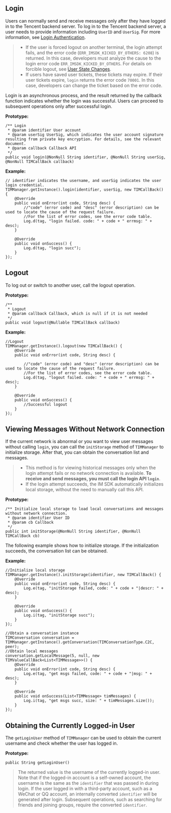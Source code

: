 ## Login
Users can normally send and receive messages only after they have logged in to the Tencent backend server. To log in to the Tencent backend server, a user needs to provide information including `UserID` and `UserSig`. For more information, see [Login Authentication](https://intl.cloud.tencent.com/document/product/1047/33517).

>
>- If the user is forced logout on another terminal, the login attempt fails, and the error code (`ERR_IMSDK_KICKED_BY_OTHERS: 6208`) is returned. In this case, developers must analyze the cause to the login error code `ERR_IMSDK_KICKED_BY_OTHERS`. For details on forcible logout, see [User State Changes](https://intl.cloud.tencent.com/document/product/1047/34312#.E7.94.A8.E6.88.B7.E7.8A.B6.E6.80.81.E5.8F.98.E6.9B.B4).
>- If users have saved user tickets, these tickets may expire. If their user tickets expire, `login` returns the error code `70001`. In this case, developers can change the ticket based on the error code.

Login is an asynchronous process, and the result returned by the callback function indicates whether the login was successful. Users can proceed to subsequent operations only after successful login.

**Prototype:**

```
/** Login
 * @param identifier User account
 * @param userSig UserSig, which indicates the user account signature resulting from private key encryption. For details, see the relevant document.
 * @param callback Callback API
 */
public void login(@NonNull String identifier, @NonNull String userSig, @NonNull TIMCallBack callback)
```

**Example:**

```
// identifier indicates the username, and userSig indicates the user login credential.
TIMManager.getInstance().login(identifier, userSig, new TIMCallBack() {
	@Override
	public void onError(int code, String desc) {
		//"code" (error code) and "desc" (error description) can be used to locate the cause of the request failure.
		//For the list of error codes, see the error code table.
		Log.d(tag, "login failed. code: " + code + " errmsg: " + desc);
	}

	@Override
	public void onSuccess() {
		Log.d(tag, "login succ");
	}
});
```

## Logout

To log out or switch to another user, call the logout operation.

**Prototype:**

```
/**
 * Logout
 * @param callback Callback, which is null if it is not needed
 */
public void logout(@Nullable TIMCallBack callback) 
```

**Example:**


```
//Logout
TIMManager.getInstance().logout(new TIMCallBack() {
    @Override
    public void onError(int code, String desc) {
 
        //"code" (error code) and "desc" (error description) can be used to locate the cause of the request failure.
        //For the list of error codes, see the error code table.
        Log.d(tag, "logout failed. code: " + code + " errmsg: " + desc);
    }
 
    @Override
    public void onSuccess() {
        //Successful logout
    }
});
```

## Viewing Messages Without Network Connection

If the current network is abnormal or you want to view user messages without calling `login`, you can call the `initStorage` method of `TIMManager` to initialize storage. After that, you can obtain the conversation list and messages.

>
> * This method is for viewing historical messages only when the login attempt fails or no network connection is available. **To receive and send messages, you must call the login API `login`**.
> * If the login attempt succeeds, the IM SDK automatically initializes local storage, without the need to manually call this API.

**Prototype:**

```
/** Initialize local storage to load local conversations and messages without network connection.
 * @param identifier User ID
 * @param cb Callback
 */
public int initStorage(@NonNull String identifier, @NonNull TIMCallBack cb) 
```

The following example shows how to initialize storage. If the initialization succeeds, the conversation list can be obtained.

**Example:**

```
//Initialize local storage
TIMManager.getInstance().initStorage(identifier, new TIMCallBack() {
	@Override
	public void onError(int code, String desc) {
		Log.e(tag, "initStorage failed, code: " + code + "|descr: " + desc);
	}

	@Override
	public void onSuccess() {
		Log.i(tag, "initStorage succ");
	}
});

//Obtain a conversation instance
TIMConversation conversation = TIMManager.getInstance().getConversation(TIMConversationType.C2C, peer);
//Obtain local messages
conversation.getLocalMessage(5, null, new TIMValueCallBack<List<TIMMessage>>() {
	@Override
	public void onError(int code, String desc) {
		Log.e(tag, "get msgs failed, code: " + code + "|msg: " + desc);
	}

	@Override
	public void onSuccess(List<TIMMessage> timMessages) {
		Log.i(tag, "get msgs succ, size: " + timMessages.size());
	}
});
```

## Obtaining the Currently Logged-in User
The `getLoginUser` method of `TIMManager` can be used to obtain the current username and check whether the user has logged in.

**Prototype:**

```
public String getLoginUser()
```

> The returned value is the username of the currently logged-in user. Note that if the logged-in account is a self-owned account, the username is the same as the `identifier` that was passed in during login. If the user logged in with a third-party account, such as a WeChat or QQ account, an internally converted `identifier` will be generated after login. Subsequent operations, such as searching for friends and joining groups, require the converted `identifier`.


